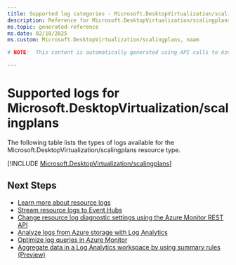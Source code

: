 ```yaml
---
title: Supported log categories - Microsoft.DesktopVirtualization/scalingplans
description: Reference for Microsoft.DesktopVirtualization/scalingplans in Azure Monitor Logs.
ms.topic: generated-reference
ms.date: 02/18/2025
ms.custom: Microsoft.DesktopVirtualization/scalingplans, naam

# NOTE:  This content is automatically generated using API calls to Azure. Any edits made on these files will be overwritten in the next run of the script. 

---
```





# Supported logs for Microsoft.DesktopVirtualization/scalingplans  
The following table lists the types of logs available for the Microsoft.DesktopVirtualization/scalingplans resource type.
  

  
[!INCLUDE [Microsoft.DesktopVirtualization/scalingplans](~/reusable-content/ce-skilling/azure/includes/azure-monitor/reference/logs/microsoft-desktopvirtualization-scalingplans-logs-include.md)]  
  

## Next Steps

* [Learn more about resource logs](/azure/azure-monitor/essentials/platform-logs-overview)
* [Stream resource logs to Event Hubs](/azure/azure-monitor/essentials/resource-logs#send-to-azure-event-hubs)
* [Change resource log diagnostic settings using the Azure Monitor REST API](/rest/api/monitor/diagnosticsettings)
* [Analyze logs from Azure storage with Log Analytics](/azure/azure-monitor/essentials/resource-logs#send-to-log-analytics-workspace)
* [Optimize log queries in Azure Monitor](/azure/azure-monitor/logs/query-optimization)
* [Aggregate data in a Log Analytics workspace by using summary rules (Preview)](/azure/azure-monitor/logs/summary-rules)